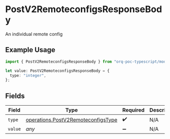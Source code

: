 # PostV2RemoteconfigsResponseBody

An individual remote config

## Example Usage

```typescript
import { PostV2RemoteconfigsResponseBody } from "orq-poc-typescript/models/operations";

let value: PostV2RemoteconfigsResponseBody = {
  type: "integer",
};
```

## Fields

| Field                                                                                    | Type                                                                                     | Required                                                                                 | Description                                                                              |
| ---------------------------------------------------------------------------------------- | ---------------------------------------------------------------------------------------- | ---------------------------------------------------------------------------------------- | ---------------------------------------------------------------------------------------- |
| `type`                                                                                   | [operations.PostV2RemoteconfigsType](../../models/operations/postv2remoteconfigstype.md) | :heavy_check_mark:                                                                       | N/A                                                                                      |
| `value`                                                                                  | *any*                                                                                    | :heavy_minus_sign:                                                                       | N/A                                                                                      |